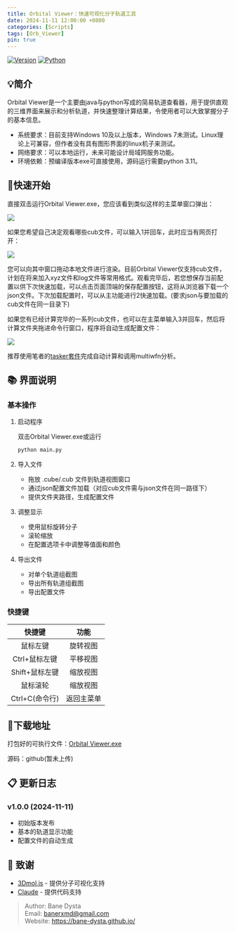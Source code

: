 ```yaml
---
title: Orbital Viewer：快速可视化分子轨道工具
date: 2024-11-11 12:00:00 +0800
categories: [Scripts]
tags: [Orb_Viewer]  
pin: true   
---
```

[![Version](https://img.shields.io/badge/version-1.0.0-blue.svg)](https://github.com/yourusername/orbital-viewer)
[![Python](https://img.shields.io/badge/python-3.6+-yellow.svg)](https://www.python.org/)

## 💡简介

Orbital Viewer是一个主要由java与python写成的简易轨道查看器，用于提供直观的三维界面来展示和分析轨道，并快速整理计算结果，令使用者可以大致掌握分子的基本信息。

- 系统要求：目前支持Windows 10及以上版本，Windows 7未测试。Linux理论上可兼容，但作者没有具有图形界面的linux机子来测试。
- 网络要求：可以本地运行，未来可能设计局域网服务功能。
- 环境依赖：预编译版本exe可直接使用，源码运行需要python 3.11。

## 🚀快速开始

直接双击运行Orbital Viewer.exe，您应该看到类似这样的主菜单窗口弹出：

![](https://pub-ec46b9a843f44891acf04d27fddf97e0.r2.dev/2024/11/20241111170051.png)

如果您希望自己决定观看哪些cub文件，可以输入1并回车，此时应当有网页打开：

![](https://pub-ec46b9a843f44891acf04d27fddf97e0.r2.dev/2024/11/20241111170459.png)

您可以向其中窗口拖动本地文件进行渲染。目前Orbital Viewer仅支持cub文件，计划在将来加入xyz文件和log文件等常用格式。观看完毕后，若您想保存当前配置以供下次快速加载，可以点击页面顶端的保存配置按钮，这将从浏览器下载一个json文件。下次加载配置时，可以从主功能进行2快速加载。(要求json与要加载的cub文件在同一目录下)

如果您有已经计算完毕的一系列cub文件，也可以在主菜单输入3并回车，然后将计算文件夹拖进命令行窗口，程序将自动生成配置文件：

![](https://pub-ec46b9a843f44891acf04d27fddf97e0.r2.dev/2024/11/20241111171907.png)

推荐使用笔者的[tasker套件](https://bane-dysta.github.io/posts/Tasker/)完成自动计算和调用multiwfn分析。

## 📚 界面说明

### 基本操作
1. 启动程序
   
   双击Orbital Viewer.exe或运行
   ```bash
   python main.py
   ```

2. 导入文件
   - 拖放 .cube/.cub 文件到轨道视图窗口
   - 通过json配置文件加载（对应cub文件需与json文件在同一路径下）
   - 提供文件夹路径，生成配置文件

3. 调整显示
   - 使用鼠标旋转分子
   - 滚轮缩放
   - 在配置选项卡中调整等值面和颜色

4. 导出文件
   - 对单个轨道组截图
   - 导出所有轨道组截图
   - 导出配置文件

### 快捷键

|     快捷键     |    功能    |
| :------------: | :--------: |
|    鼠标左键    |  旋转视图  |
| Ctrl+鼠标左键  |  平移视图  |
| Shift+鼠标左键 |  缩放视图  |
|    鼠标滚轮    |  缩放视图  |
| Ctrl+C(命令行) | 返回主菜单 |

## 🔰下载地址
打包好的可执行文件：[Orbital Viewer.exe](https://pub-ec46b9a843f44891acf04d27fddf97e0.r2.dev/Orbital%20Viewer.exe)

源码：github(暂未上传)

## 📋 更新日志

### v1.0.0 (2024-11-11)
- 初始版本发布
- 基本的轨道显示功能
- 配置文件的自动生成

## 🙏 致谢

- [3Dmol.js](https://3dmol.csb.pitt.edu) - 提供分子可视化支持
- [Claude](https://claude.ai/) - 提供代码支持

> Author: Bane Dysta  
> Email: banerxmd@gmail.com  
> Website: https://bane-dysta.github.io/
